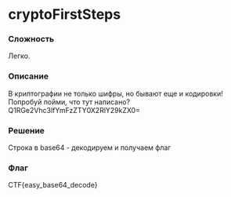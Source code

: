 # cryptoFirstSteps
### Сложность
Легко.
### Описание
В криптографии не только шифры, но бывают еще и кодировки!
Попробуй пойми, что тут написано?
Q1RGe2Vhc3lfYmFzZTY0X2RlY29kZX0=
### Решение
Строка в base64 - декодируем и получаем флаг
### Флаг
CTF{easy_base64_decode}